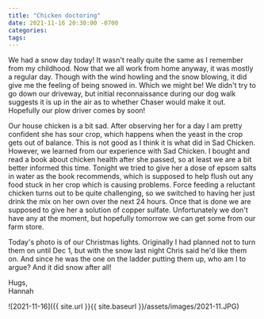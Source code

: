 ```yaml
---
title: "Chicken doctoring"
date: 2021-11-16 20:30:00 -0700
categories:
tags:
---
```


We had a snow day today! It wasn't really quite the same as I remember from my childhood. Now that we all work from home anyway, it was mostly a regular day. Though with the wind howling and the snow blowing, it did give me the feeling of being snowed in. Which we might be! We didn't try to go down our driveway, but initial reconnaissance during our dog walk suggests it is up in the air as to whether Chaser would make it out. Hopefully our plow driver comes by soon!

Our house chicken is a bit sad. After observing her for a day I am pretty confident she has sour crop, which happens when the yeast in the crop gets out of balance. This is not good as I think it is what did in Sad Chicken. However, we learned from our experience with Sad Chicken. I bought and read a book about chicken health after she passed, so at least we are a bit better informed this time. Tonight we tried to give her a dose of epsom salts in water as the book recommends, which is supposed to help flush out any food stuck in her crop which is causing problems. Force feeding a reluctant chicken turns out to be quite challenging, so we switched to having her just drink the mix on her own over the next 24 hours. Once that is done we are supposed to give her a solution of copper sulfate. Unfortunately we don't have any at the moment, but hopefully tomorrow we can get some from our farm store.

Today's photo is of our Christmas lights. Originally I had planned not to turn them on until Dec 1, but with the snow last night Chris said he'd like them on. And since he was the one on the ladder putting them up, who am I to argue? And it did snow after all!

Hugs,<br />
Hannah

![2021-11-16]({{ site.url }}{{ site.baseurl }}/assets/images/2021-11.JPG)